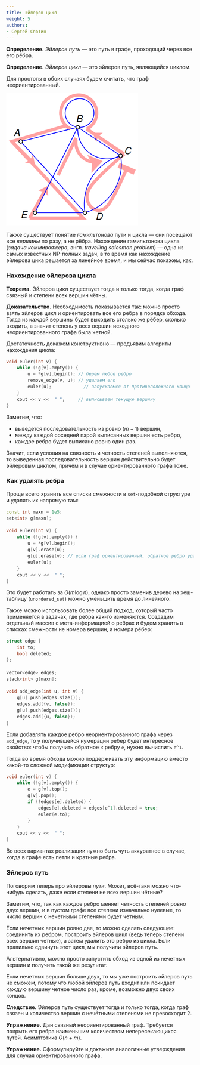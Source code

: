```yaml
---
title: Эйлеров цикл
weight: 5
authors:
- Сергей Слотин
---
```


**Определение.** *Эйлеров путь* — это путь в графе, проходящий через все его рёбра.

**Определение.** *Эйлеров цикл* — это эйлеров путь, являющийся циклом.

Для простоты в обоих случаях будем считать, что граф неориентированный.

![Граф на пяти вершинах и один из его эйлеровых циклов: CDCBBADEBC](/api/algorithm/img/euler-small.png)

Также существует понятие *гамильтонова* пути и цикла — они посещают все *вершины* по разу, а не рёбра. Нахождение гамильтонова цикла (*задача коммивояжера*, англ. *travelling salesman problem*) — одна из самых известных NP-полных задач, в то время как нахождение эйлерова цика решается за линейное время, и мы сейчас покажем, как.

### Нахождение эйлерова цикла

**Теорема.** Эйлеров цикл существует тогда и только тогда, когда граф связный и степени всех вершин чётны.

**Доказательство.** Необходимость показывается так: можно просто взять эйлеров цикл и ориентировать все его ребра в порядке обхода. Тогда из каждой вершины будет выходить столько же рёбер, сколько входить, а значит степень у всех вершин исходного неориентированного графа была четной.

Достаточность докажем конструктивно — предъявим алгоритм нахождения цикла:

```c++
void euler(int v) {
    while (!g[v].empty()) {
        u = *g[v].begin(); // берем любое ребро
        remove_edge(v, u); // удаляем его
        euler(u);            // запускаемся от противоположного конца
    }
    cout << v <<  " ";     // выписываем текущую вершину
}
```

Заметим, что:

- выведется последовательность из ровно $(m + 1)$ вершин,
- между каждой соседней парой выписанных вершин есть ребро,
- каждое ребро будет выписано ровно один раз.

Значит, если условия на связность и четность степеней выполняются, то выведенная последовательность вершин действительно будет эйлеровым циклом, причём и в случае ориентированного графа тоже.

### Как удалять ребра

Проще всего хранить все списки смежности в `set`-подобной структуре и удалять их напрямую там:

```c++
const int maxn = 1e5;
set<int> g[maxn];

void euler(int v) {
    while (!g[v].empty()) {
        u = *g[v].begin();
        g[v].erase(u);
        g[u].erase(v); // если граф ориентированный, обратное ребро удалять не надо
        euler(u);
    }
    cout << v <<  " ";
}
```

Это будет работать за $O(m \log n)$, однако просто заменив дерево на хеш-таблицу (`unordered_set`) можно уменьшить время до линейного.

Также можно использовать более общий подход, который часто применяется в задачах, где ребра как-то изменяются. Создадим отдельный массив с мета-информацией о ребрах и будем хранить в списках смежности не номера вершин, а номера рёбер:

```cpp
struct edge {
    int to;
    bool deleted;
};

vector<edge> edges;
stack<int> g[maxn];

void add_edge(int u, int v) {
    g[u].push(edges.size());
    edges.add({v, false});
    g[u].push(edges.size());
    edges.add({u, false});
}
```

Если добавлять каждое ребро неориентированного графа через `add_edge`, то у получившейся нумерации ребер будет интересное свойство: чтобы получить обратное к ребру `e`, нужно вычислить `e^1`.

Тогда во время обхода можно поддерживать эту информацию вместо какой-то сложной модификации структур:

```cpp
void euler(int v) {
    while (!g[v].empty()) {
        e = g[v].top();
        g[v].pop();
        if (!edges[e].deleted) {
            edges[e].deleted = edges[e^1].deleted = true;
            euler(e.to);
        }
    }
    cout << v <<  " ";
}
```

Во всех вариантах реализации нужно быть чуть аккуратнее в случае, когда в графе есть петли и кратные ребра.

### Эйлеров путь

Поговорим теперь про эйлеровы *пути*. Может, всё-таки можно что-нибудь сделать, даже если степени не всех вершин чётные?

Заметим, что, так как каждое ребро меняет четность степеней ровно двух вершин, и в пустом графе все степени изначально нулевые, то число вершин с нечетными степенями будет четным.

Если нечетных вершин ровно две, то можно сделать следующее: соединить их ребром, построить эйлеров цикл (ведь теперь степени всех вершин четные), а затем удалить это ребро из цикла. Если правильно сдвинуть этот цикл, мы получили эйлеров путь.

Альтернативно, можно просто запустить обход из одной из нечетных вершин и получить такой же результат.

Если нечетных вершин больше двух, то мы уже построить эйлеров путь не сможем, потому что любой эйлеров путь входит или покидает каждую вершину четное число раз, кроме, возможно двух своих концов.

**Следствие.** Эйлеров путь существует тогда и только тогда, когда граф связен и количество вершин с нечётными степенями не превосходит 2.

**Упражнение.** Дан связный неориентированный граф. Требуется покрыть его ребра наименьшим количеством непересекающихся путей. Асимптотика $O(n + m)$.

**Упражнение.** Сформулируйте и докажите аналогичные утверждения для случая ориентированного графа.
